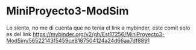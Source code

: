 # MiniProyecto3-ModSim
Lo siento, no me di cuenta que no tenia el link a mybinder, este comit solo es del link
https://mybinder.org/v2/gh/Est17256/MiniProyecto3-ModSim/56522143f5459ce8187504124a24d66aa7df8891